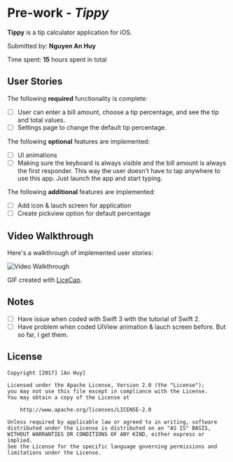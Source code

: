 # Pre-work - *Tippy*

**Tippy** is a tip calculator application for iOS.

Submitted by: **Nguyen An Huy**

Time spent: **15** hours spent in total

## User Stories

The following **required** functionality is complete:

* [ ] User can enter a bill amount, choose a tip percentage, and see the tip and total values.
* [ ] Settings page to change the default tip percentage.

The following **optional** features are implemented:
* [ ] UI animations
* [ ] Making sure the keyboard is always visible and the bill amount is always the first responder. This way the user doesn't have to tap anywhere to use this app. Just launch the app and start typing.

The following **additional** features are implemented:

- [ ] Add icon & lauch screen for application
- [ ] Create pickview option for default percentage

## Video Walkthrough 

Here's a walkthrough of implemented user stories:

<img src='http://i.imgur.com/0TvB0Nc.gif' title='Video Walkthrough' width='' alt='Video Walkthrough' />

GIF created with [LiceCap](http://www.cockos.com/licecap/).

## Notes
- [ ] Have issue when coded with Swift 3 with the tutorial of Swift 2.
- [ ] Have problem when coded UIView animation & lauch screen before. But so far, I get them.

## License

    Copyright [2017] [An Huy]

    Licensed under the Apache License, Version 2.0 (the "License");
    you may not use this file except in compliance with the License.
    You may obtain a copy of the License at

        http://www.apache.org/licenses/LICENSE-2.0

    Unless required by applicable law or agreed to in writing, software
    distributed under the License is distributed on an "AS IS" BASIS,
    WITHOUT WARRANTIES OR CONDITIONS OF ANY KIND, either express or implied.
    See the License for the specific language governing permissions and
    limitations under the License.
